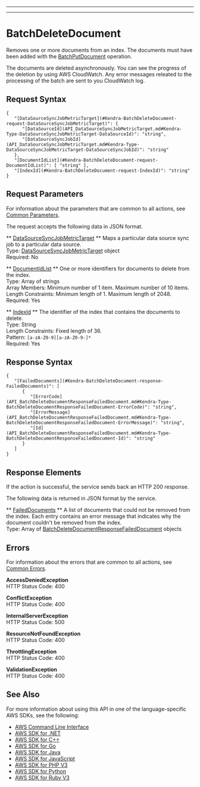 --------

--------

# BatchDeleteDocument<a name="API_BatchDeleteDocument"></a>

Removes one or more documents from an index\. The documents must have been added with the [BatchPutDocument](API_BatchPutDocument.md) operation\.

The documents are deleted asynchronously\. You can see the progress of the deletion by using AWS CloudWatch\. Any error messages releated to the processing of the batch are sent to you CloudWatch log\.

## Request Syntax<a name="API_BatchDeleteDocument_RequestSyntax"></a>

```
{
   "[DataSourceSyncJobMetricTarget](#Kendra-BatchDeleteDocument-request-DataSourceSyncJobMetricTarget)": { 
      "[DataSourceId](API_DataSourceSyncJobMetricTarget.md#Kendra-Type-DataSourceSyncJobMetricTarget-DataSourceId)": "string",
      "[DataSourceSyncJobId](API_DataSourceSyncJobMetricTarget.md#Kendra-Type-DataSourceSyncJobMetricTarget-DataSourceSyncJobId)": "string"
   },
   "[DocumentIdList](#Kendra-BatchDeleteDocument-request-DocumentIdList)": [ "string" ],
   "[IndexId](#Kendra-BatchDeleteDocument-request-IndexId)": "string"
}
```

## Request Parameters<a name="API_BatchDeleteDocument_RequestParameters"></a>

For information about the parameters that are common to all actions, see [Common Parameters](CommonParameters.md)\.

The request accepts the following data in JSON format\.

 ** [DataSourceSyncJobMetricTarget](#API_BatchDeleteDocument_RequestSyntax) **   <a name="Kendra-BatchDeleteDocument-request-DataSourceSyncJobMetricTarget"></a>
Maps a particular data source sync job to a particular data source\.  
Type: [DataSourceSyncJobMetricTarget](API_DataSourceSyncJobMetricTarget.md) object  
Required: No

 ** [DocumentIdList](#API_BatchDeleteDocument_RequestSyntax) **   <a name="Kendra-BatchDeleteDocument-request-DocumentIdList"></a>
One or more identifiers for documents to delete from the index\.  
Type: Array of strings  
Array Members: Minimum number of 1 item\. Maximum number of 10 items\.  
Length Constraints: Minimum length of 1\. Maximum length of 2048\.  
Required: Yes

 ** [IndexId](#API_BatchDeleteDocument_RequestSyntax) **   <a name="Kendra-BatchDeleteDocument-request-IndexId"></a>
The identifier of the index that contains the documents to delete\.  
Type: String  
Length Constraints: Fixed length of 36\.  
Pattern: `[a-zA-Z0-9][a-zA-Z0-9-]*`   
Required: Yes

## Response Syntax<a name="API_BatchDeleteDocument_ResponseSyntax"></a>

```
{
   "[FailedDocuments](#Kendra-BatchDeleteDocument-response-FailedDocuments)": [ 
      { 
         "[ErrorCode](API_BatchDeleteDocumentResponseFailedDocument.md#Kendra-Type-BatchDeleteDocumentResponseFailedDocument-ErrorCode)": "string",
         "[ErrorMessage](API_BatchDeleteDocumentResponseFailedDocument.md#Kendra-Type-BatchDeleteDocumentResponseFailedDocument-ErrorMessage)": "string",
         "[Id](API_BatchDeleteDocumentResponseFailedDocument.md#Kendra-Type-BatchDeleteDocumentResponseFailedDocument-Id)": "string"
      }
   ]
}
```

## Response Elements<a name="API_BatchDeleteDocument_ResponseElements"></a>

If the action is successful, the service sends back an HTTP 200 response\.

The following data is returned in JSON format by the service\.

 ** [FailedDocuments](#API_BatchDeleteDocument_ResponseSyntax) **   <a name="Kendra-BatchDeleteDocument-response-FailedDocuments"></a>
A list of documents that could not be removed from the index\. Each entry contains an error message that indicates why the document couldn't be removed from the index\.  
Type: Array of [BatchDeleteDocumentResponseFailedDocument](API_BatchDeleteDocumentResponseFailedDocument.md) objects

## Errors<a name="API_BatchDeleteDocument_Errors"></a>

For information about the errors that are common to all actions, see [Common Errors](CommonErrors.md)\.

 **AccessDeniedException**   
HTTP Status Code: 400

 **ConflictException**   
HTTP Status Code: 400

 **InternalServerException**   
HTTP Status Code: 500

 **ResourceNotFoundException**   
HTTP Status Code: 400

 **ThrottlingException**   
HTTP Status Code: 400

 **ValidationException**   
HTTP Status Code: 400

## See Also<a name="API_BatchDeleteDocument_SeeAlso"></a>

For more information about using this API in one of the language\-specific AWS SDKs, see the following:
+  [AWS Command Line Interface](https://docs.aws.amazon.com/goto/aws-cli/kendra-2019-02-03/BatchDeleteDocument) 
+  [AWS SDK for \.NET](https://docs.aws.amazon.com/goto/DotNetSDKV3/kendra-2019-02-03/BatchDeleteDocument) 
+  [AWS SDK for C\+\+](https://docs.aws.amazon.com/goto/SdkForCpp/kendra-2019-02-03/BatchDeleteDocument) 
+  [AWS SDK for Go](https://docs.aws.amazon.com/goto/SdkForGoV1/kendra-2019-02-03/BatchDeleteDocument) 
+  [AWS SDK for Java](https://docs.aws.amazon.com/goto/SdkForJava/kendra-2019-02-03/BatchDeleteDocument) 
+  [AWS SDK for JavaScript](https://docs.aws.amazon.com/goto/AWSJavaScriptSDK/kendra-2019-02-03/BatchDeleteDocument) 
+  [AWS SDK for PHP V3](https://docs.aws.amazon.com/goto/SdkForPHPV3/kendra-2019-02-03/BatchDeleteDocument) 
+  [AWS SDK for Python](https://docs.aws.amazon.com/goto/boto3/kendra-2019-02-03/BatchDeleteDocument) 
+  [AWS SDK for Ruby V3](https://docs.aws.amazon.com/goto/SdkForRubyV3/kendra-2019-02-03/BatchDeleteDocument) 